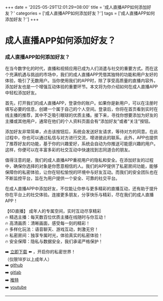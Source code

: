 +++
date = '2025-05-29T12:01:29+08:00'
title = '成人直播APP如何添加好友？'
categories = ['成人直播APP如何添加好友？']
tags = ['成人直播APP如何添加好友？']
+++

# 成人直播APP如何添加好友？

### 成人直播APP如何添加好友？

在当今数字化的时代，直播和视频应用已成为人们消遣与社交的重要方式。而在这个充满机遇与挑战的市场中，我们的成人直播APP凭借其独特的功能和用户友好的体验，吸引了无数用户。当你使用我们的APP时，除了享受高质量的直播内容外，添加好友也是一个增强互动体验的重要环节。本文将为你介绍如何在成人直播APP中轻松添加好友。

首先，打开我们的成人直播APP，登录你的账户。如果你是新用户，可以在注册时填写必要的信息，创建一个属于自己的个人空间。登录后，你将在首页看到实时在线主播的推荐，其中不乏吸引眼球的优质主播。接下来，寻找你想要添加为好友的主播或其他用户，通常在他们的个人资料页面会有“添加好友”或者“关注”按钮。

添加好友非常简单，点击该按钮后，系统会发送好友请求，等待对方的同意。在此过程中，你也可以通过私信与对方进行交流，增进彼此的联系。此外，APP也提供了推荐好友的功能，基于你的兴趣爱好，系统会自动为你推送可能感兴趣的用户。这样，你便可以在丰富多彩的社交互动中快速找到志同道合的朋友。

值得注意的是，我们的成人直播APP重视用户的隐私和安全。在添加好友的过程中，确保你选择的对象是你愿意相信的人。我们的APP提供了私密房间功能，能够保障你的私密体验，让你在轻松愉悦的环境中与好友互动。而我们的安全团队也在不断监控平台，旨在为用户提供一个安全、可靠的社交平台。

在成人直播APP中添加好友，不仅能让你参与更多精彩的直播互动，还有助于提升你在平台上的社交体验。连接更多朋友，分享快乐与精彩，尽在我们的成人直播APP！

【6D直播】
成年人的专属空间，实时互动尽享精彩  
🔥 精选主播：每天数百位优质主播在线随时与你互动！  
🔥 高清画质：清晰画面，感受每一刻的精彩！  
🔥 多样化玩法：语音聊天、游戏互动，刺激无穷！  
🔥 私密房间：独享专属时光，体验真实的私密体验！  
🔥 安全保障：隐私与数据安全，我们承诺严格保护！  

➡️ [立即下载](https://down123.s3.ap-east-1.amazonaws.com/down/down.html?channelCode=blog) ⬅️ ，开启你的私密世界！  
（仅限18岁以上成年人）  
➡️ [github](https://aldult-live.github.io/)  
➡️ [gitlab](https://seo-09598d.gitlab.io/)  
➡️ [推特](https://x.com/wegame33)  
➡️ [youtube](https://www.youtube.com/@6Dlive)  

---
